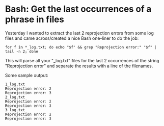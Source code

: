 Bash: Get the last occurrences of a phrase in files
================================================

Yesterday I wanted to extract the last 2 reprojection errors from some
log files and came across/created a nice Bash one-liner to do the job:

```
for f in *_log.txt; do echo "$f" && grep "Reprojection error:" "$f" | tail -n 2; done
```

This will parse all your "_log.txt" files for the last 2 occurrences of the string "Reprojection error" and separate the results with a line of the filenames.

Some sample output:

```
1_log.txt
Reprojection error: 2
Reprojection error: 3
2_log.txt
Reprojection error: 2
Reprojection error: 3
3_log.txt
Reprojection error: 2
Reprojection error: 3
```
